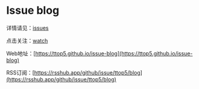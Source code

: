 # Issue blog

详情请见：[issues](https://github.com/ttop5/blog/issues)

点击关注：[watch](https://github.com/ttop5/blog/subscription)

Web地址：[https://ttop5.github.io/issue-blog](https://ttop5.github.io/issue-blog)

RSS订阅：[https://rsshub.app/github/issue/ttop5/blog](https://rsshub.app/github/issue/ttop5/blog)
